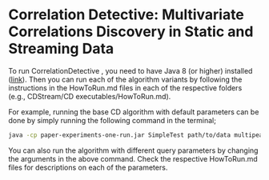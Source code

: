 # Correlation Detective: Multivariate Correlations Discovery in Static and Streaming Data

To run CorrelationDetective , you need to have Java 8 (or higher) installed ([link](https://www.oracle.com/java/technologies/javase/javase8-archive-downloads.html)). 
Then you can run each of the algorithm variants by following the instructions in the HowToRun.md files in each of the respective folders (e.g., CDStream/CD executables/HowToRun.md).

For example, running the base CD algorithm with default parameters can be done by simply running the following command in the terminal;

```Bash
java -cp paper-experiments-one-run.jar SimpleTest path/to/data multipearson 0.9 0.05 10000 1 2
```

You can also run the algorithm with different query parameters by changing the arguments in the above command. 
Check the respective HowToRun.md files for descriptions on each of the parameters.
